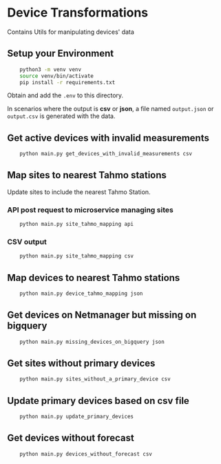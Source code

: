 # Device Transformations

Contains Utils for manipulating devices' data

## Setup your Environment

```bash
    python3 -m venv venv
    source venv/bin/activate
    pip install -r requirements.txt
```

Obtain and add the `.env` to this directory.

In scenarios where the output is  **csv** or **json**, a file named `output.json` or `output.csv` is generated with the
data.

## Get active devices with invalid measurements

```bash
    python main.py get_devices_with_invalid_measurements csv
```

## Map sites to nearest Tahmo stations

Update sites to include the nearest Tahmo Station.

### API post request to microservice managing sites

```bash
    python main.py site_tahmo_mapping api
```

### CSV output

```bash
    python main.py site_tahmo_mapping csv
```

## Map devices to nearest Tahmo stations

```bash
    python main.py device_tahmo_mapping json
```

## Get devices on Netmanager but missing on bigquery

```bash
    python main.py missing_devices_on_bigquery json
```

## Get sites without primary devices

```bash
    python main.py sites_without_a_primary_device csv
```

## Update primary devices based on csv file

```bash
    python main.py update_primary_devices
```

## Get devices without forecast

```bash
    python main.py devices_without_forecast csv
```
